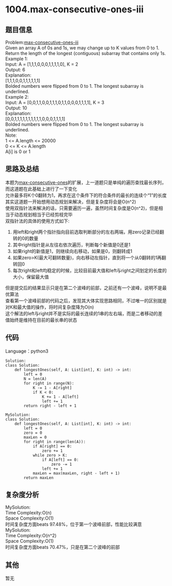 # 1004.max-consecutive-ones-iii  

## 题目信息  
Problem:[max-consecutive-ones-iii](https://leetcode.com/problems/max-consecutive-ones-iii/)  
Given an array A of 0s and 1s, we may change up to K values from 0 to 1.  
Return the length of the longest (contiguous) subarray that contains only 1s.   
Example 1:  
Input: A = [1,1,1,0,0,0,1,1,1,1,0], K = 2  
Output: 6  
Explanation:  
[1,1,1,0,0,1,1,1,1,1,1]  
Bolded numbers were flipped from 0 to 1.  The longest subarray is underlined.  
Example 2:  
Input: A = [0,0,1,1,0,0,1,1,1,0,1,1,0,0,0,1,1,1,1], K = 3  
Output: 10  
Explanation:  
[0,0,1,1,1,1,1,1,1,1,1,1,0,0,0,1,1,1,1]  
Bolded numbers were flipped from 0 to 1.  The longest subarray is underlined.   
Note:  
1 <= A.length <= 20000  
0 <= K <= A.length  
A[i] is 0 or 1  

## 思路及总结
本题为[max-consecutive-ones](https://leetcode.com/problems/max-consecutive-ones/)的扩展，上一道题只是单纯的遍历查找最长序列，而这道题在此基础上进行了一下变化  
允许最多将K个0翻转为1，再求在这个条件下的符合条件的最长的连续个“1”的长度  
其实这道题一开始想用动态规划来解决，但是复杂度将会是O(n^2)  
使用双指针法来解决的话，只需要遍历一遍，虽然时间复杂度是O(n^2)，但是相当于动态规划相当于已经剪枝完毕  
双指针法的具体的使用方式如下:  

1. 用left和right两个指针指向目前选取判断部分的左右两端，用zero记录已经翻转的0的数量  
2. 其中right指针是从左往右依次遍历，判断每个新值是0还是1
3. 如果right的新值是1，则继续向右移动，如果是0，则翻转成1  
4. 如果zero>K(最大可翻转数量)，向右移动左指针，直到将一个从0翻转的1再翻转回0  
5. 每次right和left均稳定的时候，比较目前最大值和left与right之间划定的长度的大小，保留最大值    
  
但是提交后的结果显示只是在第二个波峰的前部，之前还有一个波峰，说明不是最优算法  
查看第一个波峰前部的代码之后，发现其大体实现思路相同，不过唯一的区别就是对K和最大值的操作，将时间复杂度降为O(n)  
这个解法的left与right并不是实际的最长连续的1串的左右端，而是二者移动的差值始终是维持在目前的最长串的状态  

## 代码
Language：python3  
```
Solution:
class Solution:
    def longestOnes(self, A: List[int], K: int) -> int:
        left = 0
        N = len(A)
        for right in range(N):
            K -= 1 - A[right]
            if K < 0:
                K += 1 - A[left]
                left += 1
        return right - left + 1
```

```
MySolution:
class Solution:
    def longestOnes(self, A: List[int], K: int) -> int:
        left = 0
        zero = 0
        maxLen = 0
        for right in range(len(A)):
            if A[right] == 0:
                zero += 1
            while zero > K:
                if A[left] == 0:
                    zero -= 1
                left += 1
            maxLen = max(maxLen, right - left + 1)
        return maxLen
```

## 复杂度分析  
MySolution:  
Time Complexity:O(n)  
Space Complexity:O(1)  
时间复杂度方面beats 97.48%，位于第一个波峰前部，性能比较满意  
MySolution:  
Time Complexity:O(n^2)  
Space Complexity:O(1)  
时间复杂度方面beats 70.47%，只是在第二个波峰的前部  

## 其他  
暂无
